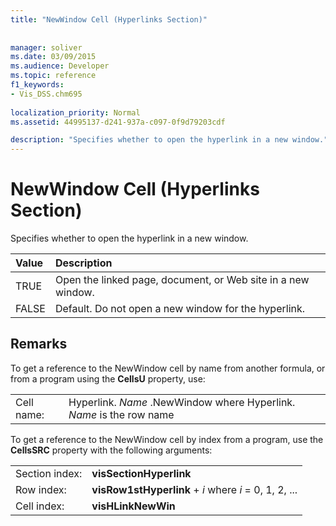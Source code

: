 ```yaml
---
title: "NewWindow Cell (Hyperlinks Section)"
 
 
manager: soliver
ms.date: 03/09/2015
ms.audience: Developer
ms.topic: reference
f1_keywords:
- Vis_DSS.chm695
 
localization_priority: Normal
ms.assetid: 44995137-d241-937a-c097-0f9d79203cdf

description: "Specifies whether to open the hyperlink in a new window."
---
```


# NewWindow Cell (Hyperlinks Section)

Specifies whether to open the hyperlink in a new window.
  
|**Value**|**Description**|
|:-----|:-----|
| TRUE  <br/> | Open the linked page, document, or Web site in a new window.  <br/> |
| FALSE  <br/> | Default. Do not open a new window for the hyperlink.  <br/> |
   
## Remarks

To get a reference to the NewWindow cell by name from another formula, or from a program using the **CellsU** property, use: 
  
|||
|:-----|:-----|
| Cell name:  <br/> | Hyperlink.  *Name*  .NewWindow            where Hyperlink.  *Name*  is the row name  <br/> |
   
To get a reference to the NewWindow cell by index from a program, use the **CellsSRC** property with the following arguments: 
  
|||
|:-----|:-----|
| Section index:  <br/> |**visSectionHyperlink** <br/> |
| Row index:  <br/> |**visRow1stHyperlink** +  *i*            where  *i*  = 0, 1, 2, ...  <br/> |
| Cell index:  <br/> |**visHLinkNewWin** <br/> |
   

